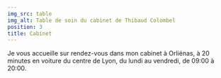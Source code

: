 ```yaml
---
img_src: table
img_alt: Table de soin du cabinet de Thibaud Colombel
position: 3
title: Cabinet
---
```

Je vous accueille sur rendez-vous dans mon cabinet à Orliénas, à 20 minutes en voiture du centre de Lyon, du lundi au vendredi, de 09:00 à 20:00.
